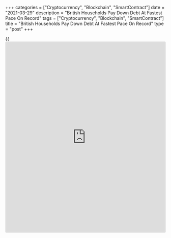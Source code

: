 +++
categories = ["Cryptocurrency", "Blockchain", "SmartContract"]
date = "2021-03-29"
description = "British Households Pay Down Debt At Fastest Pace On Record"
tags = ["Cryptocurrency", "Blockchain", "SmartContract"]
title = "British Households Pay Down Debt At Fastest Pace On Record"
type = "post"
+++

{{<iframe id="large-banner" src="https://www.bounty.group/#slide=12.0" width="100%" height="600" scrolling="no" style="border: 0px solid rgb(216, 221, 230); border-radius: 3px;">}}

UK households repaid debt at the fastest pace since 2009 amid squeezed
savings, lower income from employment and less cash available to spend,
survey results from IHS Markit showed on Monday.

The Scottish Widows household finance index rose to 42.0 in the first
quarter from 41.1 in the fourth quarter.

Although the score was well below the neutral 50.0 mark, the index
signaled the slowest deterioration in UK household finances since the
start of the pandemic.

While the UK is set to emerge from lockdown in the coming months, the
outlook for finances over the year ahead remained downbeat and worsened
slightly since the fourth quarter of 2020.

While the UK is set to emerge from lockdown in the coming months, the
outlook for finances over the year ahead remained downbeat and worsened
slightly since the fourth quarter of 2020.

People focused on paying down existing debt, which saw the quickest fall
since the survey began in 2009.

Income from employment continued to decline as another lockdown forced
cuts in working hours and continued furlough. The appetite for major
purchases such as cars and holidays, fell at the slowest rate since the
first quarter of 2020.

In line with lower incomes, UK households more broadly remained
concerned about job security.

For comments and feedback [contact](https://www.playgroundfx.com/contact/): editorial@rtt[news](https://www.letsplayfx.com/blog/forex-news-website/).com

[Economic News][1]

 **What parts of the world are seeing the best (and worst) economic
performances lately? Click[here][2] to check out our [Econ Scorecard][2]
and find out! See up-to-the-moment [ranking](https://www.playgroundfx.com/blog/crypto-exchange-ranking/)s for the best and worst
performers in [GDP][3], [unemployment rate][4], [inflation][5] and much
more.**

   1. www.rtt[news](https://www.letsplayfx.com/blog/forex-news-website/).com/Content/EconomicNews.aspx
   2. www.rtt[news](https://www.letsplayfx.com/blog/forex-news-website/).com/economic-scorecard/world-rank/retail-sales/highest-performance.aspx
   3. www.rtt[news](https://www.letsplayfx.com/blog/forex-news-website/).com/economic-scorecard/world-rank/GDP/highest-performance.aspx
   4. www.rtt[news](https://www.letsplayfx.com/blog/forex-news-website/).com/economic-scorecard/world-rank/unemployment-rate/lowest-performance.aspx
   5. www.rtt[news](https://www.letsplayfx.com/blog/forex-news-website/).com/economic-scorecard/world-rank/CPI/highest-performance.aspx
